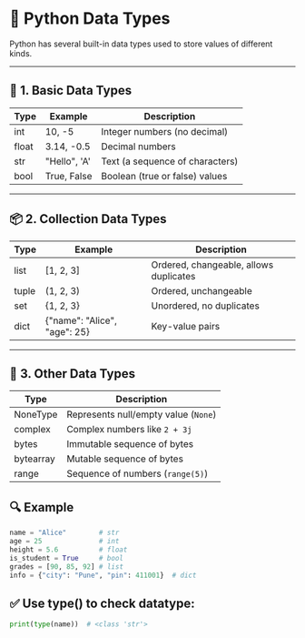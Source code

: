 
# 📘 Python Data Types
Python has several built-in data types used to store values of different kinds.

---

## 🧠 1. Basic Data Types

| Type  | Example        | Description                          |
|-------|----------------|--------------------------------------|
| int   | 10, -5         | Integer numbers (no decimal)         |
| float | 3.14, -0.5     | Decimal numbers                      |
| str   | "Hello", 'A'   | Text (a sequence of characters)      |
| bool  | True, False    | Boolean (true or false) values       |

---

## 📦 2. Collection Data Types

| Type  | Example                          | Description                            |
|-------|----------------------------------|----------------------------------------|
| list  | [1, 2, 3]                        | Ordered, changeable, allows duplicates |
| tuple | (1, 2, 3)                        | Ordered, unchangeable                  |
| set   | {1, 2, 3}                        | Unordered, no duplicates               |
| dict  | {"name": "Alice", "age": 25}     | Key-value pairs                        |

---

## 🧪 3. Other Data Types

| Type       | Description                              |
|------------|------------------------------------------|
| NoneType   | Represents null/empty value (`None`)     |
| complex    | Complex numbers like `2 + 3j`            |
| bytes      | Immutable sequence of bytes              |
| bytearray  | Mutable sequence of bytes                |
| range      | Sequence of numbers (`range(5)`)         |


## 🔍 Example

```python
name = "Alice"        # str
age = 25              # int
height = 5.6          # float
is_student = True     # bool
grades = [90, 85, 92] # list
info = {"city": "Pune", "pin": 411001}  # dict
```
## ✅ Use type() to check datatype:

```python
print(type(name))  # <class 'str'>
```
